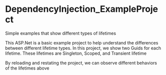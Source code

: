# DependencyInjection_ExampleProject
Simple examples that show different types of lifetimes

This ASP.Net is a basic example project to help understand the differences between different lifetime types. 
In this project, we show two Guids for each lifetime. 
These lifetimes are Singleton, Scoped, and Transient lifetime

By reloading and restating the project, we can observe different behaviors of the lifetimes above
